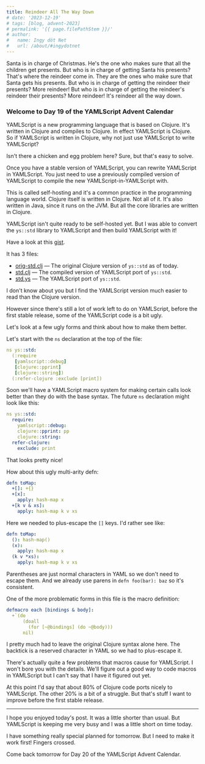 ```yaml
---
title: Reindeer All The Way Down
# date: '2023-12-19'
# tags: [blog, advent-2023]
# permalink: '{{ page.filePathStem }}/'
# author:
#   name: Ingy döt Net
#   url: /about/#ingydotnet
---
```


Santa is in charge of Christmas.
He's the one who makes sure that all the children get presents.
But who is in charge of getting Santa his presents?
That's where the reindeer come in.
They are the ones who make sure that Santa gets his presents.
But who is in charge of getting the reindeer their presents?
More reindeer!
But who is in charge of getting the reindeer's reindeer their presents?
More reindeer!
It's reindeer all the way down.


### Welcome to Day 19 of the YAMLScript Advent Calendar

YAMLScript is a new programming language that is based on Clojure.
It's written in Clojure and compiles to Clojure.
In effect YAMLScript is Clojure.
So if YAMLScript is written in Clojure, why not just use YAMLScript to write
YAMLScript?

Isn't there a chicken and egg problem here?
Sure, but that's easy to solve.

Once you have a stable version of YAMLScript, you can rewrite YAMLScript in
YAMLScript.
You just need to use a previously compiled version of YAMLScript to compile
the new YAMLScript-in-YAMLScript with.

This is called self-hosting and it's a common practice in the programming
language world.
Clojure itself is written in Clojure.
Not all of it.
It's also written in Java, since it runs on the JVM.
But all the core libraries are written in Clojure.

YAMLScript isn't quite ready to be self-hosted yet.
But I was able to convert the `ys::std` library to YAMLScript and then build
YAMLScript with it!

Have a look at this [gist](
https://gist.github.com/ingydotnet/480d7243a797c9323b973cf5c5dea933).

It has 3 files:

* [orig-std.clj](
https://gist.github.com/ingydotnet/480d7243a797c9323b973cf5c5dea933#file-orig-std-clj)
  — The original Clojure version of `ys::std` as of today.
* [std.clj](
https://gist.github.com/ingydotnet/480d7243a797c9323b973cf5c5dea933#file-std-clj)
  — The compiled version of YAMLScript port of `ys::std`.
* [std.ys](
https://gist.github.com/ingydotnet/480d7243a797c9323b973cf5c5dea933#file-std-ys)
  — The YAMLScript port of `ys::std`.

I don't know about you but I find the YAMLScript version much easier to read
than the Clojure version.

However since there's still a lot of work left to do on YAMLScript, before the
first stable release, some of the YAMLScript code is a bit ugly.

Let's look at a few ugly forms and think about how to make them better.

Let's start with the `ns` declaration at the top of the file:

```yaml
ns ys::std:
  (:require
   [yamlscript::debug]
   [clojure::pprint]
   [clojure::string])
  (:refer-clojure :exclude [print])
```

Soon we'll have a YAMLScript macro system for making certain calls look better
than they do with the base syntax.
The future `ns` declaration might look like this:

```yaml
ns ys::std:
  require:
    yamlscript::debug:
    clojure::pprint: pp
    clojure::string:
  refer-clojure:
    exclude: print
```

That looks pretty nice!

How about this ugly multi-arity defn:

```yaml
defn toMap:
  +[]: +{}
  +[x]:
    apply: hash-map x
  +[k v & xs]:
    apply: hash-map k v xs
```

Here we needed to plus-escape the `[]` keys.
I'd rather see like:

```yaml
defn toMap:
  (): hash-map()
  (x):
    apply: hash-map x
  (k v *xs):
    apply: hash-map k v xs
```

Parentheses are just normal characters in YAML so we don't need to escape them.
And we already use parens in `defn foo(bar): baz` so it's consistent.

One of the more problematic forms in this file is the macro definition:

```yaml
defmacro each [bindings & body]:
  +`(do
      (doall
        (for [~@bindings] (do ~@body)))
      nil)
```

I pretty much had to leave the original Clojure syntax alone here.
The backtick is a reserved character in YAML so we had to plus-escape it.

There's actually quite a few problems that macros cause for YAMLScript.
I won't bore you with the details.
We'll figure out a good way to code macros in YAMLScript but I can't say that I
have it figured out yet.

At this point I'd say that about 80% of Clojure code ports nicely to YAMLScript.
The other 20% is a bit of a struggle.
But that's stuff I want to improve before the first stable release.

----

I hope you enjoyed today's post.
It was a little shorter than usual.
But YAMLScript is keeping me very busy and I was a little short on time today.

I have something really special planned for tomorrow.
But I need to make it work first!
Fingers crossed.

Come back tomorrow for Day 20 of the YAMLScript Advent Calendar.
